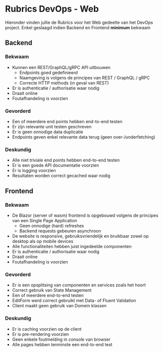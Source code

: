 # Rubrics DevOps - Web
Hieronder vinden jullie de Rubrics voor het Web gedeelte van het DevOps project. 
Enkel geslaagd indien Backend en Frontend **minimum** bekwaam

## Backend

### Bekwaam
- Kunnen een REST/GraphQL/gRPC API uitbouwen
    - Endpoints goed gedefinieerd
    - Naamgeving is volgens de principes van REST / GraphQL / gRPC
    - Correcte HTTP methods (in geval van REST)
- Er is authenticatie / authorisatie waar nodig
- Draait online
- Foutafhandeling is voorzien

### Gevorderd
- Een of meerdere end points hebben end-to-end testen 
- Er zijn relevante unit testen geschreven
- Er is geen onnodige data duplicatie
- Endpoints geven enkel relevante data terug (geen over-/underfetching)

### Deskundig
- Alle niet triviale end points hebben end-to-end testen
- Er is een goede API documentatie voorzien
- Er is logging voorzien
- Resultaten worden correct gecached waar nodig

## Frontend

### Bekwaam
- De Blazor (server of wasm) frontend is opgebouwd volgens de principes van een Single Page Application
    - Geen onnodige (hard) refreshes
    - Backend requests gebeuren asynchroon
- De website is responsive, gebruiksvriendelijk en bruikbaar zowel op desktop als op mobile devices
- Alle functionaliteiten hebben juist ingedeelde componenten
- Er is authenticatie / authorisatie waar nodig
- Draait online
- Foutafhandeling is voorzien

### Gevorderd
- Er is een opsplitsing van componenten en services zoals het hoort
- Correct gebruik van State Management
- Een of meerdere end-to-end testen 
- EditForm werd correct gebruikt met Data- of Fluent Validation
- Client maakt geen gebruik van Domein klassen

### Deskundig
- Er is caching voorzien op de client
- Er is pre-rendering voorzien
- Geen enkele foutmelding in console van browser
- Alle pages hebben tenminste een end-to-end test
